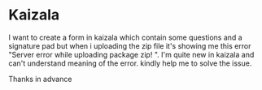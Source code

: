 # Kaizala
I want to create a form in kaizala which contain some questions and a signature pad but when i uploading the zip file it's showing me this error "Server error while uploading package zip! ". I'm quite new in kaizala and can't understand meaning of the error. kindly help me to solve the issue.

Thanks in advance
